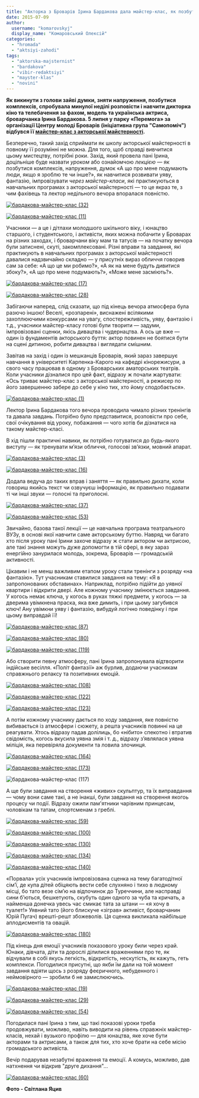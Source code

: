 ```yaml
---
title: "Акторка з Броварів Ірина Бардакова дала майстер-клас, як позбутись комплексів"
date: 2015-07-09
author: 
  username: "komarovskyj"
  display_name: "Комаровський Олексій"
categories: 
  - "hromada"
  - "aktsiyi-zahodi"
tags: 
  - "aktorska-majsternist"
  - "bardakova"
  - "vibir-redaktsiyi"
  - "mayster-klas"
  - "novini"
---
```


**Як викинути з голови зайві думки, зняти напруження, позбутися комплексів, спробувала минулої неділі розповісти і навчити дикторка кіно та телебачення за фахом, модель та українська актриса, броварчанка Ірина Бардакова. 5 липня у парку «Перемога» за організації Центру молоді Броварів (ініціативна група "Самопоміч") відбувся її [майстер-клас з акторської майстерності](https://mpz.brovary.org/anons-na-majster-klasi-z-aktorskoyi-majsternosti-u-brovarah-vchytymut-improvizuvaty/).**

Безперечно, такий захід сприймати як школу акторської майстерності в повному її розумінні не можна. Для того, щоб справді вивчитися цьому мистецтву, потрібні роки. Захід, який провела пані Ірина, доцільніше буде назвати _уроком_ або ознайомчою _лекцією_ — як позбутися комплексів, напруження, думок «А що про мене подумають люди, якщо я зроблю те чи інше?», як навчитися розвивати уяву, фантазію, імпровізувати _через майстер-класи_, які практикуються в навчальних програмах з акторської майстерності — то це якраз те, з чим фахівець та лектор недільного вечора впоралася повністю.

[![бардакова-майстер-клас (32)](https://mpz.brovary.org/wp-content/uploads/2015/07/bardakova-majster-klas-32.jpg)](https://mpz.brovary.org/wp-content/uploads/2015/07/bardakova-majster-klas-32.jpg)

[![бардакова-майстер-клас (11)](https://mpz.brovary.org/wp-content/uploads/2015/07/bardakova-majster-klas-11.jpg)](https://mpz.brovary.org/wp-content/uploads/2015/07/bardakova-majster-klas-11.jpg)

Учасники — а це і дітлахи молодшого шкільного віку, і юнацтво старшого, і студентського, і активісти, яких можна побачити у Броварах на різних заходах, і броварчани віку мам та татусів — на початку вечора були затиснені, скуті, закомплексовані. Різні вправи та завдання, які практикують в навчальних програмах з акторської майстерності давалися надзвичайно складно — у присутніх вираз обличчя говорив сам за себе: «А що це ми робимо?», «А як на мене будуть дивитися збоку?», «А що про мене подумають?», «Може мене засміють?».

[![бардакова-майстер-клас (17)](https://mpz.brovary.org/wp-content/uploads/2015/07/bardakova-majster-klas-17.jpg)](https://mpz.brovary.org/wp-content/uploads/2015/07/bardakova-majster-klas-17.jpg)

[![бардакова-майстер-клас (28)](https://mpz.brovary.org/wp-content/uploads/2015/07/bardakova-majster-klas-28.jpg)](https://mpz.brovary.org/wp-content/uploads/2015/07/bardakova-majster-klas-28.jpg)

Забігаючи наперед, слід сказати, що під кінець вечора атмосфера була разючо іншою! Веселі, «розпарені», виснажені всілякими захоплюючими конкурсами на увагу, спостережливість, уяву, фантазію і т.д., учасники майстер-класу готові були творити — задуми, імпровізовані сценки, якісь дивацтва і чудернацтва. А ось це вже — один із фундаментів акторського буття: актор повинен не боятися бути на сцені дитиною, робити дивацтва і виглядати смішним.

Завітав на захід і один із мешканців Броварів, який зараз завершує навчання в університеті Карпенка-Карого на кафедрі кінорежисури, а свого часу працював в одному з Броварських аматорських театрів. Коли учасники дізналися про цей факт, відразу ж почали жартувати: «Ось триває майстер-клас з акторської майстерності, а режисер по його завершенню забере до себе у кіно тих, хто йому сподобається».

[![бардакова-майстер-клас (1)](https://mpz.brovary.org/wp-content/uploads/2015/07/bardakova-majster-klas-1.jpg)](https://mpz.brovary.org/wp-content/uploads/2015/07/bardakova-majster-klas-1.jpg)

Лектор Ірина Бардакова того вечора проводила чимало різних тренінгів та давала завдань. Потрібно було представитися, розповісти про себе, свої очікування від уроку, побажання — чого хотів би дізнатися на такому майстер-класі.

В хід пішли практичні навики, як потрібно готуватися до будь-якого виступу — як тренувати м’язи обличчя, голосові зв’язки, мовний апарат.

[![бардакова-майстер-клас (3)](https://mpz.brovary.org/wp-content/uploads/2015/07/bardakova-majster-klas-3.jpg)](https://mpz.brovary.org/wp-content/uploads/2015/07/bardakova-majster-klas-3.jpg)

[![бардакова-майстер-клас (16)](https://mpz.brovary.org/wp-content/uploads/2015/07/bardakova-majster-klas-16.jpg)](https://mpz.brovary.org/wp-content/uploads/2015/07/bardakova-majster-klas-16.jpg)

Додала ведуча до таких вправ і заняття — як правильно дихати, коли говориш якийсь текст чи озвучуєш інформацію, як правильно подавати ті чи інші звуки — голосні та приголосні.

[![бардакова-майстер-клас (37)](https://mpz.brovary.org/wp-content/uploads/2015/07/bardakova-majster-klas-37.jpg)](https://mpz.brovary.org/wp-content/uploads/2015/07/bardakova-majster-klas-37.jpg)

[![бардакова-майстер-клас (53)](https://mpz.brovary.org/wp-content/uploads/2015/07/bardakova-majster-klas-53.jpg)](https://mpz.brovary.org/wp-content/uploads/2015/07/bardakova-majster-klas-53.jpg)

Звичайно, базова такої лекції — це навчальна програма театрального ВУЗу, в основі якої навчити саме акторському буттю. Навряд чи багато хто після уроку пані Ірини захоче відразу ж стати актором чи актрисою, але такі знання можуть дуже допомогти в тій сфері, в яку зараз енергійно занурилася молодь, зокрема, Броварів — громадській активності.

Цікавим і не менш важливим етапом уроку стали тренінги з розряду «на фантазію». Тут учасникам ставилися завдання на тему: «Я в запропонованих обставинах». Наприклад, потрібно підійти до уявної квартири і відкрити двері. Але кожному учаснику змінюється завдання. У когось немає ключа, у когось в руках тяжкі предмети, у когось — за дверима увімкнена праска, яка вже димить, і при цьому загубився ключ! Ану увімкни уяву і фантазію, вибудуй логічно поведінку і при цьому виправдай її!

[![бардакова-майстер-клас (87)](https://mpz.brovary.org/wp-content/uploads/2015/07/bardakova-majster-klas-87.jpg)](https://mpz.brovary.org/wp-content/uploads/2015/07/bardakova-majster-klas-87.jpg)

[![бардакова-майстер-клас (80)](https://mpz.brovary.org/wp-content/uploads/2015/07/bardakova-majster-klas-80.jpg)](https://mpz.brovary.org/wp-content/uploads/2015/07/bardakova-majster-klas-80.jpg)

[![бардакова-майстер-клас (119)](https://mpz.brovary.org/wp-content/uploads/2015/07/bardakova-majster-klas-119.jpg)](https://mpz.brovary.org/wp-content/uploads/2015/07/bardakova-majster-klas-119.jpg)

Або створити певну атмосферу, пані Ірина запропонувала відтворити індійське весілля. «Політ фантазії» аж бурлив, додаючи учасникам справжнього релаксу та позитивних емоцій.

[![бардакова-майстер-клас (108)](https://mpz.brovary.org/wp-content/uploads/2015/07/bardakova-majster-klas-108.jpg)](https://mpz.brovary.org/wp-content/uploads/2015/07/bardakova-majster-klas-108.jpg)

[![бардакова-майстер-клас (122)](https://mpz.brovary.org/wp-content/uploads/2015/07/bardakova-majster-klas-122.jpg)](https://mpz.brovary.org/wp-content/uploads/2015/07/bardakova-majster-klas-122.jpg)

[![бардакова-майстер-клас (123)](https://mpz.brovary.org/wp-content/uploads/2015/07/bardakova-majster-klas-123.jpg)](https://mpz.brovary.org/wp-content/uploads/2015/07/bardakova-majster-klas-123.jpg)

А потім кожному учаснику дається по ходу завдання, яке повністю вибивається із атмосфери і сюжету, а решта учасників повинні на це реагувати. Хтось відразу падав долілиць, бо «нібито» спекотно і втратив свідомість, когось вкусила уявна змія і т. д., відразу з’являлася уявна міліція, яка перевіряла документи та ловила злочинця.

[![бардакова-майстер-клас (164)](https://mpz.brovary.org/wp-content/uploads/2015/07/bardakova-majster-klas-164.jpg)](https://mpz.brovary.org/wp-content/uploads/2015/07/bardakova-majster-klas-164.jpg)

[![бардакова-майстер-клас (173)](https://mpz.brovary.org/wp-content/uploads/2015/07/bardakova-majster-klas-173.jpg)](https://mpz.brovary.org/wp-content/uploads/2015/07/bardakova-majster-klas-173.jpg)

![бардакова-майстер-клас (117)](https://mpz.brovary.org/wp-content/uploads/2015/07/bardakova-majster-klas-117.jpg)

А ще були завдання на створення «живих» скульптур, та їх виправдання — чому вони саме такі, а не інакші, були завдання на створення якогоь процесу чи події. Відразу ожили пам'ятники чарівним принцесам, чоловікам та татам, спортсменам з греблі.

[![бардакова-майстер-клас (59)](https://mpz.brovary.org/wp-content/uploads/2015/07/bardakova-majster-klas-59.jpg)](https://mpz.brovary.org/wp-content/uploads/2015/07/bardakova-majster-klas-59.jpg)

[![бардакова-майстер-клас (100)](https://mpz.brovary.org/wp-content/uploads/2015/07/bardakova-majster-klas-100.jpg)](https://mpz.brovary.org/wp-content/uploads/2015/07/bardakova-majster-klas-100.jpg)

[![бардакова-майстер-клас (130)](https://mpz.brovary.org/wp-content/uploads/2015/07/bardakova-majster-klas-130.jpg)](https://mpz.brovary.org/wp-content/uploads/2015/07/bardakova-majster-klas-130.jpg)

[![бардакова-майстер-клас (134)](https://mpz.brovary.org/wp-content/uploads/2015/07/bardakova-majster-klas-134.jpg)](https://mpz.brovary.org/wp-content/uploads/2015/07/bardakova-majster-klas-134.jpg)

[![бардакова-майстер-клас (140)](https://mpz.brovary.org/wp-content/uploads/2015/07/bardakova-majster-klas-140.jpg)](https://mpz.brovary.org/wp-content/uploads/2015/07/bardakova-majster-klas-140.jpg)

«Порвала» усіх учасників імпровізована сценка на тему багатодітної сім’ї, де купа дітей обіцяють вести себе слухняно і тихо в людному місці, бо тато везе сім’ю на відпочинок до Туреччини, але насправді сини б’ються, бешкетують, скубуть один одного за чуба та кричать, а найменша донечка увесь час смикає тата за штани — «я хочу в туалет!» Уявний тато (його блискуче «зіграв» активіст, броварчанин Юрій Пугач) врешті-решт збожеволів. Ця сценка викликала найбільше аплодисментів та овацій.

[![бардакова-майстер-клас (180)](https://mpz.brovary.org/wp-content/uploads/2015/07/bardakova-majster-klas-180.jpg)](https://mpz.brovary.org/wp-content/uploads/2015/07/bardakova-majster-klas-180.jpg)

Під кінець дня емоції учасників показового уроку били через край. Юнаки, дівчата, діти та дорослі ділилися враженнями про те, як відчували в собі якусь легкість, відкритість, нескутість, як кажуть, геть комплекси. Погодилися присутні, що якби їм дали на той момент завдання вдіяти щось з розряду феєричного, небуденного і неймовірного — зробили б не замислюючись.

[![бардакова-майстер-клас (19)](https://mpz.brovary.org/wp-content/uploads/2015/07/bardakova-majster-klas-19.jpg)](https://mpz.brovary.org/wp-content/uploads/2015/07/bardakova-majster-klas-19.jpg)

[![бардакова-майстер-клас (29)](https://mpz.brovary.org/wp-content/uploads/2015/07/bardakova-majster-klas-29.jpg)](https://mpz.brovary.org/wp-content/uploads/2015/07/bardakova-majster-klas-29.jpg)

[![бардакова-майстер-клас (54)](https://mpz.brovary.org/wp-content/uploads/2015/07/bardakova-majster-klas-54.jpg)](https://mpz.brovary.org/wp-content/uploads/2015/07/bardakova-majster-klas-54.jpg)

Погодилася пані Ірина з тим, що такі показові уроки треба продовжувати, можливо, навіть виводити на рівень справжніх майстер-класів, нехай і вузького профілю — для юнацтва, яке хоче бути акторами та актрисами, а також для тих, хто хоче брати на себе місію громадського активіста.

Вечір подарував незабутні враження та емоції. А комусь, можливо, дав натхнення чи відкрив "друге дихання"...

[![бардакова-майстер-клас (60)](https://mpz.brovary.org/wp-content/uploads/2015/07/bardakova-majster-klas-60.jpg)](https://mpz.brovary.org/wp-content/uploads/2015/07/bardakova-majster-klas-60.jpg)

**Фото - Світлана Яцив**

